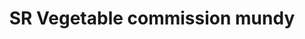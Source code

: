 ---
title: "SR Vegetable commission mundy"
url: /thalavadi/sr-vegetable-commission-mundy/
shop: Gemüse & Obst
---